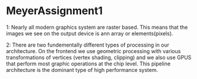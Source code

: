 # MeyerAssignment1
1: Nearly all modern graphics system are raster based. This means that the images we see on the output device is ann array or elements(pixels). 

2: There are two fundementally different types of processing in our architecture. On the frontend we use geometric processing with various transformations
of vertices (vertex shading, clipping) and we also use GPUS that perform most graphic operations at the chip level. This pipeline architecture is the dominant type of 
high performance system. 